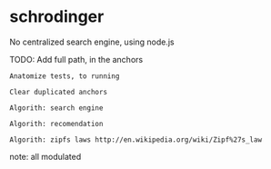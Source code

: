 schrodinger
===========

No centralized search engine, using node.js

TODO:
    Add full path, in the anchors
    
    Anatomize tests, to running
    
    Clear duplicated anchors
    
    Algorith: search engine
    
    Algorith: recomendation 
    
    Algorith: zipfs laws http://en.wikipedia.org/wiki/Zipf%27s_law

note: all modulated
